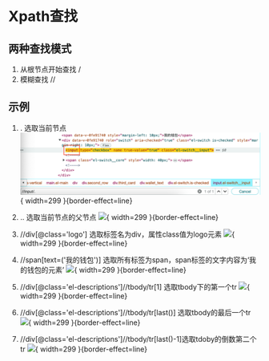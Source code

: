 # Xpath查找

## 两种查找模式

1. 从根节点开始查找 /
2. 模糊查找 //

## 示例

1. . 选取当前节点
![xpath_find_this_node](00LearningNotes/images/xpath_find_this_node.png){ width=299 }{border-effect=line}
2. .. 选取当前节点的父节点
![](xpath_find_this_node_father.png){ width=299 }{border-effect=line}

3. //div[@class='logo'] 选取标签名为div，属性class值为logo元素
![](xpath_find_class_include_logo.png){ width=299 }{border-effect=line}

4. //span[text=('我的钱包')] 选取所有标签为span，span标签的文字内容为‘我的钱包的元素’
![](xpath_find_span_text_include.png){ width=299 }{border-effect=line}

5. //div[@class='el-descriptions']//tbody/tr[1] 选取tbody下的第一个tr
![](xpath_find_dic_class_el_description_tbody_tr.png){ width=299 }{border-effect=line}

6. //div[@class='el-descriptions']//tbody/tr[last()] 选取tbody的最后一个tr
![](xpath_find_last_one.png){ width=299 }{border-effect=line}

7. //div[@class='el-descriptions']//tbody/tr[last()-1]选取tdoby的倒数第二个tr
![](xpath_find_class_el_description_tbody_tr_last_second.png){ width=299 }{border-effect=line}
















